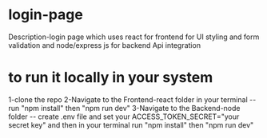 # login-page

Description-login page which uses react for frontend for UI styling and form validation and node/express js for backend Api integration

# to run it locally in your system
 1-clone the repo
 2-Navigate to the Frontend-react folder in your terminal -- run "npm install" then "npm run dev"
 3-Navigate to the Backend-node folder -- create .env file and set your ACCESS_TOKEN_SECRET="your secret key" and then in your terminal run "npm install" then "npm run dev"
 
